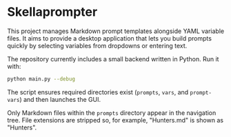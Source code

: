# Skellaprompter

This project manages Markdown prompt templates alongside YAML variable files. It aims to provide a desktop application that lets you build prompts quickly by selecting variables from dropdowns or entering text.

The repository currently includes a small backend written in Python. Run it with:

```bash
python main.py --debug
```
The script ensures required directories exist (`prompts`, `vars`, and `prompt-vars`) and then launches the GUI.

Only Markdown files within the `prompts` directory appear in the navigation tree. File extensions are stripped so, for example, "Hunters.md" is shown as "Hunters".
